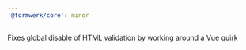 ```yaml
---
'@formwerk/core': minor
---
```


Fixes global disable of HTML validation by working around a Vue quirk
